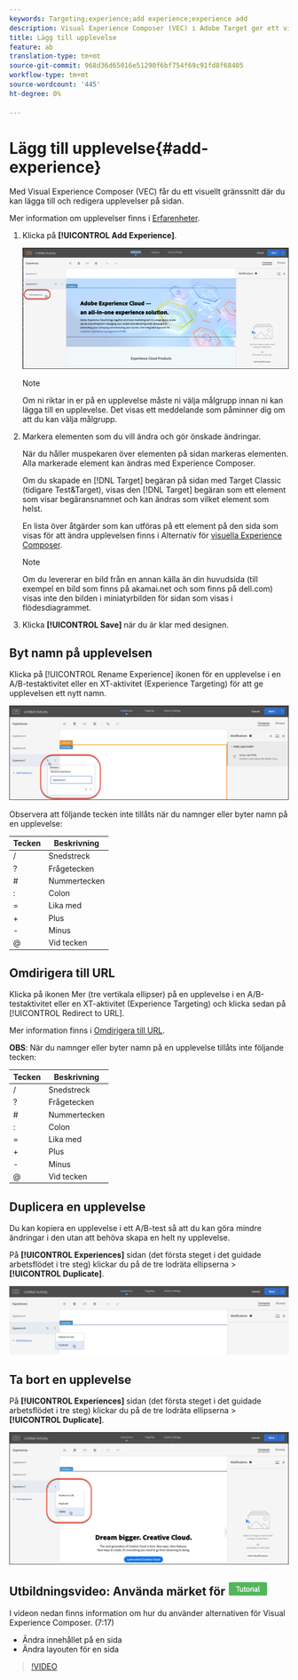 ```yaml
---
keywords: Targeting;experience;add experience;experience add
description: Visual Experience Composer (VEC) i Adobe Target ger ett visuellt gränssnitt för att redigera upplevelserna på din sida.
title: Lägg till upplevelse
feature: ab
translation-type: tm+mt
source-git-commit: 968d36d65016e51290f6bf754f69c91fd8f68405
workflow-type: tm+mt
source-wordcount: '445'
ht-degree: 0%

---
```



# Lägg till upplevelse{#add-experience}

Med Visual Experience Composer (VEC) får du ett visuellt gränssnitt där du kan lägga till och redigera upplevelser på sidan.

Mer information om upplevelser finns i [Erfarenheter](/help/c-experiences/experiences.md#concept_A2E10F6AFB3D4AEAB6951EE14688848D).

1. Klicka på **[!UICONTROL Add Experience]**.

   ![Alternativet Lägg till upplevelse](/help/c-activities/t-test-ab/t-test-create-ab/assets/add-experience.png)

   >[!NOTE]
   >
   >Om ni riktar in er på en upplevelse måste ni välja målgrupp innan ni kan lägga till en upplevelse. Det visas ett meddelande som påminner dig om att du kan välja målgrupp.

1. Markera elementen som du vill ändra och gör önskade ändringar.

   När du håller muspekaren över elementen på sidan markeras elementen. Alla markerade element kan ändras med Experience Composer.

   Om du skapade en [!DNL Target] begäran på sidan med Target Classic (tidigare Test&amp;Target), visas den [!DNL Target] begäran som ett element som visar begäransnamnet och kan ändras som vilket element som helst.

   En lista över åtgärder som kan utföras på ett element på den sida som visas för att ändra upplevelsen finns i Alternativ för [visuella Experience Composer](/help/c-experiences/c-visual-experience-composer/viztarget-options.md).


   >[!NOTE]
   >
   >Om du levererar en bild från en annan källa än din huvudsida (till exempel en bild som finns på akamai.net och som finns på dell.com) visas inte den bilden i miniatyrbilden för sidan som visas i flödesdiagrammet.

1. Klicka **[!UICONTROL Save]** när du är klar med designen.

## Byt namn på upplevelsen

Klicka på [!UICONTROL Rename Experience] ikonen för en upplevelse i en A/B-testaktivitet eller en XT-aktivitet (Experience Targeting) för att ge upplevelsen ett nytt namn.

![Byt namn på upplevelsen](/help/c-activities/t-test-ab/t-test-create-ab/assets/rename-experience.png)

Observera att följande tecken inte tillåts när du namnger eller byter namn på en upplevelse:

| Tecken | Beskrivning |
|--- |--- |
| / | Snedstreck |
| ? | Frågetecken |
| # | Nummertecken |
| : | Colon |
| = | Lika med |
| + | Plus |
| - | Minus |
| @ | Vid tecken |

## Omdirigera till URL

Klicka på ikonen Mer (tre vertikala ellipser) på en upplevelse i en A/B-testaktivitet eller en XT-aktivitet (Experience Targeting) och klicka sedan på [!UICONTROL Redirect to URL].

Mer information finns i [Omdirigera till URL](/help/c-experiences/c-visual-experience-composer/redirect-offer.md).

**OBS**: När du namnger eller byter namn på en upplevelse tillåts inte följande tecken:

| Tecken | Beskrivning |
|--- |--- |
| / | Snedstreck |
| ? | Frågetecken |
| # | Nummertecken |
| : | Colon |
| = | Lika med |
| + | Plus |
| - | Minus |
| @ | Vid tecken |

## Duplicera en upplevelse

Du kan kopiera en upplevelse i ett A/B-test så att du kan göra mindre ändringar i den utan att behöva skapa en helt ny upplevelse.

På **[!UICONTROL Experiences]** sidan (det första steget i det guidade arbetsflödet i tre steg) klickar du på de tre lodräta ellipserna > **[!UICONTROL Duplicate]**.

![Alternativet Duplicera upplevelse](/help/c-activities/t-test-ab/t-test-create-ab/assets/duplicate-experience.png)

## Ta bort en upplevelse

På **[!UICONTROL Experiences]** sidan (det första steget i det guidade arbetsflödet i tre steg) klickar du på de tre lodräta ellipserna > **[!UICONTROL Duplicate]**.

![Ta bort upplevelsealternativ](/help/c-activities/t-test-ab/t-test-create-ab/assets/delete-experience.png)

## Utbildningsvideo: Använda märket för ![självstudiekursen för Visual Experience Composer](/help/assets/tutorial.png)

I videon nedan finns information om hur du använder alternativen för Visual Experience Composer. (7:17)

* Ändra innehållet på en sida
* Ändra layouten för en sida

>[!VIDEO](https://video.tv.adobe.com/v/17399)
